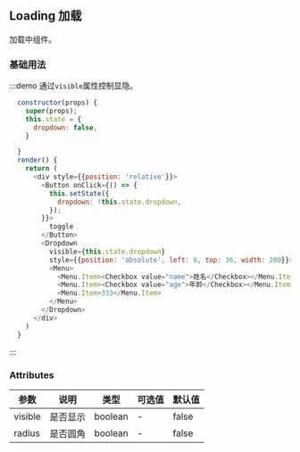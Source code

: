 ## Loading 加载
加载中组件。

### 基础用法

:::demo 通过`visible`属性控制显隐。
```js
  constructor(props) {
    super(props);
    this.state = {
      dropdown: false,
    }

  }
  render() {
    return (
      <div style={{position: 'relative'}}>
        <Button onClick={() => {
          this.setState({
            dropdown: !this.state.dropdown,
          });
        }}>
          toggle
        </Button>
        <Dropdown
          visible={this.state.dropdown}
          style={{position: 'absolute', left: 0, top: 36, width: 200}}>
          <Menu>
            <Menu.Item><Checkbox value="name">姓名</Checkbox></Menu.Item>
            <Menu.Item><Checkbox value="age">年龄</Checkbox></Menu.Item>
            <Menu.Item>333</Menu.Item>
          </Menu>
        </Dropdown>
      </div>
    )
  }
```
:::

### Attributes
| 参数      | 说明    | 类型      | 可选值       | 默认值   |
|---------- |-------- |---------- |-------------  |-------- |
| visible   |  是否显示  | boolean |  -     |    false    |
| radius   |  是否圆角  | boolean |  -     |    false    |

